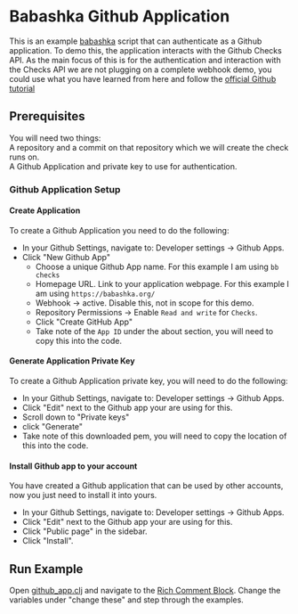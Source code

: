 # Babashka Github Application

This is an example [babashka](https://github.com/babashka) script that can
authenticate as a Github application. To demo this, the application interacts
with the Github Checks API. As the main focus of this is for the authentication
and interaction with the Checks API we are not plugging on a complete webhook
demo, you could use what you have learned from here and follow the [official
Github tutorial](https://docs.github.com/en/developers/apps/guides/creating-ci-tests-with-the-checks-api)


## Prerequisites
You will need two things: \
A repository and a commit on that repository which we will create the check runs
on. \
A Github Application and private key to use for authentication.

### Github Application Setup
#### Create Application
To create a Github Application you need to do the following:
- In your Github Settings, navigate to: Developer settings -> Github Apps.
- Click "New Github App"
  - Choose a unique Github App name. For this example I am using `bb checks`
  - Homepage URL. Link to your application webpage. For this example I am using
    `https://babashka.org/`
  - Webhook -> active. Disable this, not in scope for this demo.
  - Repository Permissions -> Enable `Read and write` for `Checks`.
  - Click "Create GitHub App"
  - Take note of the `App ID` under the about section, you will need to copy
    this into the code.

#### Generate Application Private Key
To create a Github Application private key, you will need to do the following:
- In your Github Settings, navigate to: Developer settings -> Github Apps.
- Click "Edit" next to the Github app your are using for this.
- Scroll down to "Private keys"
- click "Generate"
- Take note of this downloaded pem, you will need to copy the location of this
  into the code.

#### Install Github app to your account
You have created a Github application that can be used by other accounts, now
you just need to install it into yours.
- In your Github Settings, navigate to: Developer settings -> Github Apps.
- Click "Edit" next to the Github app your are using for this.
- Click "Public page" in the sidebar.
- Click "Install".


## Run Example
Open [github_app.clj](github_app.clj) and navigate to the [Rich Comment Block](https://betweentwoparens.com/blog/rich-comment-blocks/#rich-comment).
Change the variables under "change these" and step through the examples.
